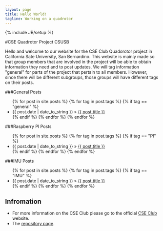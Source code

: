 ```yaml
---
layout: page
title: Hello World!
tagline: Working on a quadrotor
---
```

{% include JB/setup %}

#CSE Quadrotor Project CSUSB

Hello and welcome to our website for the CSE Club Quadorotor project in California Sate University, San Bernardino. This website is mainly made so that group members that are involved in the project will be able to obtain information they need and to post updates. We will tag information "general" for parts of the project that pertain to all members. However, since there will be different subgroups, those groups will have different tags on their posts.


###General Posts
<ul class="posts">
	{% for post in site.posts %}
	{% for tag in post.tags %}
	{% if tag == "general" %}
	<li><span>{{ post.date | date_to_string }}</span> &raquo; <a href="{{ BASE_PATH }}{{ post.url }}">{{ post.title }}</a></li>
	{% endif %}
	{% endfor %}
	{% endfor %}
</ul>

###Raspberry PI Posts
<ul class="posts">
	{% for post in site.posts %}
	{% for tag in post.tags %}
	{% if tag == "PI" %}
	<li><span>{{ post.date | date_to_string }}</span> &raquo; <a href="{{ BASE_PATH }}{{ post.url }}">{{ post.title }}</a></li>
	{% endif %}
	{% endfor %}
	{% endfor %}
</ul>

###IMU Posts
<ul class="posts">
	{% for post in site.posts %}
	{% for tag in post.tags %}
	{% if tag == "IMU" %}
	<li><span>{{ post.date | date_to_string }}</span> &raquo; <a href="{{ BASE_PATH }}{{ post.url }}">{{ post.title }}</a></li>
	{% endif %}
	{% endfor %}
	{% endfor %}
</ul>

## Infromation
<ul>
	<li>For more information on the CSE Club please go to the official <a href="www.cse-club.com">CSE Club</a> website.</li> 
	<li>The <a href="http://github.com/egonzalezjr555/CSE-Club-Quadcopter">repository page</a>.</li>
</ul>